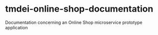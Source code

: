 # tmdei-online-shop-documentation
Documentation concerning an Online Shop microservice prototype application
